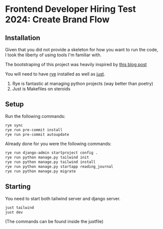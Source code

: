 # Frontend Developer Hiring Test 2024: Create Brand Flow

## Installation

Given that you did not provide a skeleton for how you want to run the code, 
I took the liberty of using tools I'm familiar with.

The bootstraping of this project was heavily inspired by [this blog post](https://geoff.tuxpup.com/posts/django_tailwind_htmx_how_i_start/)

You will need to have [rye](https://rye.astral.sh/) installed as well as [just](https://github.com/casey/just).

1. Rye is fantastic at managing python projects (way better than poetry)
2. Just is Makefiles on steroids

## Setup

Run the following commands:

```sh
rye sync
rye run pre-commit install
rye run pre-commit autoupdate
```

Already done for you were the following commands:

```sh
rye run django-admin startproject config .
rye run python manage.py tailwind init
rye run python manage.py tailwind install
rye run python manage.py startapp reading_journal
rye run python manage.py migrate
```

## Starting

You need to start both tailwind server and django server.

```sh
just tailwind
just dev
```

(The commands can be found inside the justfile)
